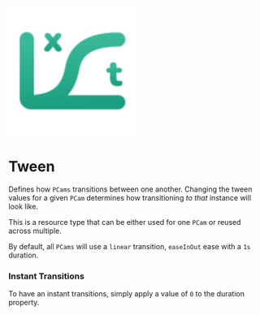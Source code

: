 <img src="./assets/feature-tween.svg" height="256" width="256"/>

# Tween

Defines how `PCams` transitions between one another. Changing the tween values for a given `PCam` determines how transitioning _to that_ instance will look like.

This is a resource type that can be either used for one `PCam` or reused across multiple.

By default, all `PCams` will use a `linear` transition, `easeInOut` ease with a `1s` duration.

### Instant Transitions
To have an instant transitions, simply apply a value of `0` to the duration property.

<Property propertyName="Tween Resource" propertyType="PhantomCameraTween" propertyDefault="null">
<template v-slot:propertyDescription>

The resource that defines how this `PCam` should be transitioned to.

Can be shared across multiple `PCams`

</template>
<template v-slot:setMethod>

`void` set_tween_resource(`PhantomCameraTween` tween_resource)

</template>
<template v-slot:setExample>

::: details Example
```gdscript
pcam.set_tween_resource(tween_resource)
```
:::

</template>
<template v-slot:getMethod>

`PhantomCameraTween` get_tween_resource()

</template>
<template v-slot:getExample>

::: details Example
```gdscript
pcam.get_tween_resource()
```
:::

</template>
</Property>

<Property propertyName="Tween Duration" propertyType="float" propertyDefault="1">
<template v-slot:propertyDescription>

Defines how long the transition to this `PCam` should last in **seconds**.

</template>
<template v-slot:setMethod>

`void` set_tween_duration(`float` duration)

</template>
<template v-slot:setExample>

::: details Example
```gdscript
pcam.set_tween_duration(4.2)
```
:::

</template>
<template v-slot:getMethod>

`PhantomCameraTween` get_tween_duration()

</template>
<template v-slot:getExample>

::: details Example
```gdscript
pcam.get_tween_duration()
```
:::

</template>
</Property>

<Property propertyName="Tween Transition" propertyType="int" propertyDefault="0">
<template v-slot:propertyDescription>

Defines the `Transition` type for the tweening to this `PCam` using the `Constants.TweenTransitions` enum.

| Transition Name | Value |
|-----------------|-------|
| LINEAR          | 0     |
| SINE            | 1     |
| QUINT           | 2     |
| QUART           | 3     |
| QUAD            | 4     |
| EXPO            | 5     |
| ELASTIC         | 6     |
| CUBIC           | 7     |
| CIRC            | 8     |
| BOUNCE          | 9     |
| BACK            | 10    |


</template>
<template v-slot:setMethod>

`void` set_tween_transition(`int` transition_type)

</template>
<template v-slot:setExample>

::: details Example
```gdscript
pcam.set_tween_transition(2)

# Instead of applying an int directly,
# it's also possible to supply an enum value like so:
pcam.set_tween_transition(pcam.Constants.TweenTransitions.QUINT)

```
:::

</template>
<template v-slot:getMethod>

`int` get_tween_transition()

</template>
<template v-slot:getExample>

::: details Example
```gdscript
pcam.get_tween_transition()
```
:::

</template>
</Property>

<Property propertyName="Tween Ease" propertyType="int" propertyDefault="2">
<template v-slot:propertyDescription>

Defines the `Ease` type for the tweening to this `PCam` using the `Constants.TweenEases` enum.

| Ease Type   | Value |
|-------------|-------|
| EASE_IN     | 0     |
| EASE_OUT    | 1     |
| EASE_IN_OUT | 2     |
| EASE_OUT_IN | 3     |

</template>
<template v-slot:setMethod>

`void` set_tween_ease(`int` ease_type)

</template>
<template v-slot:setExample>

::: details Example
```gdscript
pcam.set_tween_ease(0)

# Instead of applying an int directly,
# it's also possible to supply an enum value like so
pcam.set_tween_ease(pcam.Constants.TweenEases.EASE_IN)

```
:::

</template>
<template v-slot:getMethod>

`int` get_tween_ease()

</template>
<template v-slot:getExample>

::: details Example
```gdscript
pcam.get_tween_ease()
```
:::

</template>
</Property>